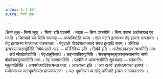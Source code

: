 ```yaml
---
index: 6.4.104
sutra: चिणो लुक्

---
```

_चिणो लुक्_ - चिणो लुक् । 'चिण' इति पञ्चमी । तदाह — चिणः परस्येति । चिणः परश्च अर्थात्तशब्द एव भवति । चिणभावे च्लेः सिचि रूपमाह् —  अप्यायिष्टेति रूपम् । शल चलने इत्यारभ्य तेवृ इत्यतः प्राग्लान्ताः । तेवृ इत्यारभ्य रेवत्यान्ता वकारान्ताः । षेवृदातोः षोपदेशत्वात्सत्वे सेवत इत्यादि रूपम् । परिषेवत इत्यत्रसात्पदाद्यो॑रिति निषेधे प्राप्ते आह —  परिनिविभ्य इति । सिषेवे इति । आदेशसकारत्वात्षत्वमिति भावः । अयं सोपदेशोऽपीति । षेवृधातुरित्यर्थः । तद्भाष्यविरुद्धमिति । सेक्सृप्सृस्तृसृजस्तृस्त्यानामेव भाष्ये षोपदेशपर्युदासादिति भावः । रेवृ प्लवगताविति । प्लवेति न धात्वन्तरमिति सूचयन्नाह  — प्लवगतिः- प्लुतगतिरिति । अयपयेत्यादिरेवत्यन्ता गताः । अवत्यन्ता इति । 'अव रक्षणे' इत्येतत्पर्यन्ता इत्यर्थः । मव्येत्यारभ्य अलभूषणेत्यतः प्राग्यकारान्ताः । अल भूषणेत्यारभ्य खोरृ प्रतीघाते इत्यतः प्राग्लकारान्ताः ।